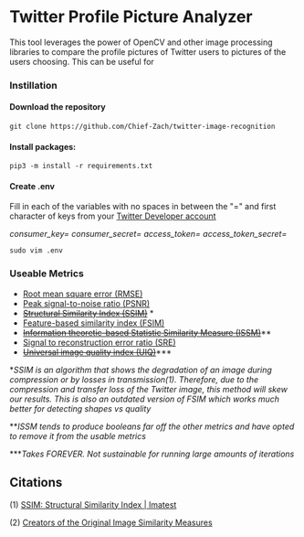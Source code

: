 # Twitter Profile Picture Analyzer
This tool leverages the power of OpenCV and other image processing libraries to compare the profile pictures of 
Twitter users to pictures of the users choosing. This can be useful for 
### Instillation
#### Download the repository
```
git clone https://github.com/Chief-Zach/twitter-image-recognition 
```

#### Install packages:
```
pip3 -m install -r requirements.txt
```

#### Create .env
Fill in each of the variables with no spaces in between the "=" and first character of keys from your [Twitter Developer
account](https://developer.twitter.com/en)

_consumer_key=_
_consumer_secret=_
_access_token=_
_access_token_secret=_

```
sudo vim .env
```

### Useable Metrics 
- [Root mean square error (RMSE)](https://en.wikipedia.org/wiki/Root-mean-square_deviation)
- [Peak signal-to-noise ratio (PSNR)](https://en.wikipedia.org/wiki/Peak_signal-to-noise_ratio)
- ~~[Structural Similarity Index (SSIM)](https://en.wikipedia.org/wiki/Structural_similarity)~~ *
- [Feature-based similarity index (FSIM)](https://www4.comp.polyu.edu.hk/~cslzhang/IQA/TIP_IQA_FSIM.pdf)
- ~~[Information theoretic-based Statistic Similarity Measure (ISSM)](https://www.tandfonline.com/doi/full/10.1080/22797254.2019.1628617)~~**
- [Signal to reconstruction error ratio (SRE)](https://www.sciencedirect.com/science/article/abs/pii/S0924271618302636)
- ~~[Universal image quality index (UIQ)](https://ece.uwaterloo.ca/~z70wang/publications/quality_2c.pdf)~~***

**SSIM is an algorithm that shows the degradation of an image during compression or by losses in transmission(1). 
Therefore, due to the compression and transfer loss of the Twitter image, this method will skew our results. This is 
also an outdated version of FSIM which works much better for detecting shapes vs quality* 

***ISSM tends to produce booleans far off the other metrics and have opted to remove it from the usable
metrics*

****Takes FOREVER. Not sustainable for running large amounts of iterations*

## Citations
(1) [SSIM: Structural Similarity Index | Imatest](https://www.imatest.com/docs/ssim/)

(2) [Creators of the Original Image Similarity Measures](https://pypi.org/project/image-similarity-measures/)